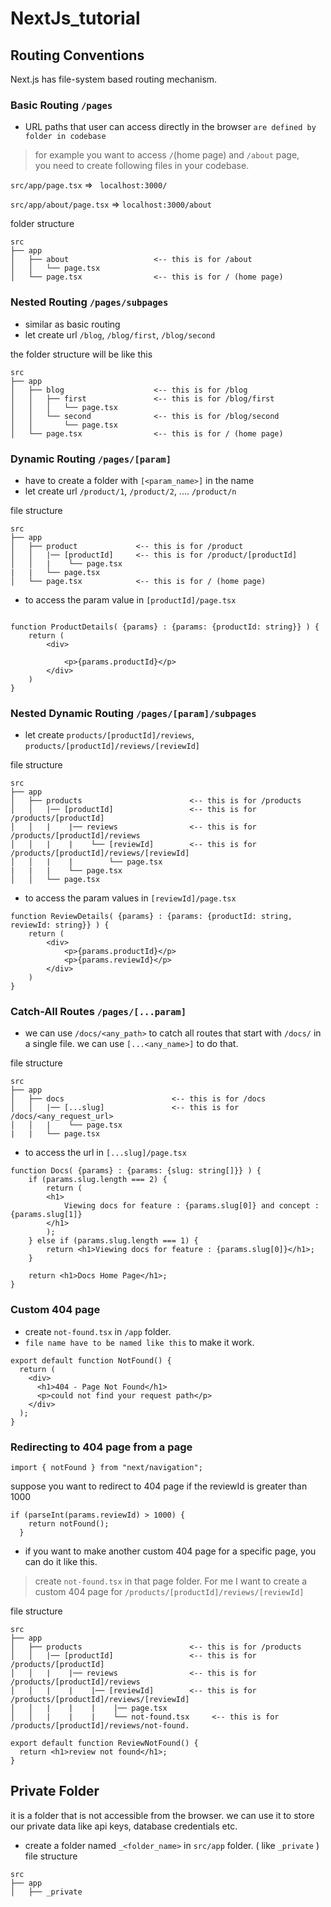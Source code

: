 # NextJs_tutorial

## Routing Conventions

Next.js has file-system based routing mechanism.


### Basic Routing ```/pages```

- URL paths that user can access directly in the browser ```are defined by folder in codebase```

> for example you want to access ```/```(home page) and ```/about``` page, <br>
> you need to create following files in your codebase.

```src/app/page.tsx``` => ``` localhost:3000/```

```src/app/about/page.tsx``` => ```localhost:3000/about```

folder structure

```
src
├── app
│   ├── about                   <-- this is for /about
│   │   └── page.tsx
│   └── page.tsx                <-- this is for / (home page)
```


### Nested Routing ```/pages/subpages```

- similar as basic routing
- let create url ```/blog```, ```/blog/first```, ```/blog/second```

the folder structure will be like this

```
src
├── app
│   ├── blog                    <-- this is for /blog
│   │   ├── first               <-- this is for /blog/first
│   │   │   └── page.tsx
│   │   └── second              <-- this is for /blog/second
│   │       └── page.tsx
│   └── page.tsx                <-- this is for / (home page)
```


### Dynamic Routing ```/pages/[param]```

- have to create a folder with ```[<param_name>]``` in the name
- let create url ```/product/1```, ```/product/2```, .... ```/product/n```
  
file structure

```
src
├── app
│   ├── product             <-- this is for /product
│   │   |── [productId]     <-- this is for /product/[productId]
│   │   |    └── page.tsx
|   |   └── page.tsx        
│   └── page.tsx            <-- this is for / (home page)
```           

- to access the param value in ```[productId]/page.tsx```
```tsx

function ProductDetails( {params} : {params: {productId: string}} ) {
    return (
        <div>

            <p>{params.productId}</p>
        </div>
    )
}

```

### Nested Dynamic Routing ```/pages/[param]/subpages```

- let create ```products/[productId]/reviews```, ```products/[productId]/reviews/[reviewId]```
  
file structure

```
src
├── app
│   ├── products                        <-- this is for /products
│   │   |── [productId]                 <-- this is for /products/[productId]
│   │   |    |── reviews                <-- this is for /products/[productId]/reviews
│   │   |    |    └── [reviewId]        <-- this is for /products/[productId]/reviews/[reviewId]
│   │   |    |        └── page.tsx
|   |   |    └── page.tsx        
│   │   └── page.tsx            
```

- to access the param values in ```[reviewId]/page.tsx```
  
```tsx
function ReviewDetails( {params} : {params: {productId: string, reviewId: string}} ) {
    return (
        <div>
            <p>{params.productId}</p>
            <p>{params.reviewId}</p>
        </div>
    )
}
```

### Catch-All Routes ```/pages/[...param]```
- we can use ```/docs/<any_path>``` to catch all routes that start with ```/docs/``` in a single file. we can use ```[...<any_name>]``` to do that.

file structure

```
src
├── app
│   ├── docs                        <-- this is for /docs
│   │   |── [...slug]               <-- this is for /docs/<any_request_url>
│   │   |    └── page.tsx
|   |   └── page.tsx
```

- to access the url in ```[...slug]/page.tsx```

```tsx
function Docs( {params} : {params: {slug: string[]}} ) {
    if (params.slug.length === 2) {
        return (
        <h1>
            Viewing docs for feature : {params.slug[0]} and concept : {params.slug[1]}            
        </h1>
        );
    } else if (params.slug.length === 1) {
        return <h1>Viewing docs for feature : {params.slug[0]}</h1>;
    }

    return <h1>Docs Home Page</h1>;
}
```


### Custom 404 page

- create ```not-found.tsx``` in ```/app``` folder.
- ```file name have to be named like this``` to make it work.

```tsx
export default function NotFound() {
  return (
    <div>
      <h1>404 - Page Not Found</h1>
      <p>could not find your request path</p>
    </div>
  );
}
```

### Redirecting to 404 page from a page

```tsx
import { notFound } from "next/navigation";
```
suppose you want to redirect to 404 page if the reviewId is greater than 1000
```tsx
if (parseInt(params.reviewId) > 1000) {
    return notFound();
  }
```

- if you want to make another custom 404 page for a specific page, you can do it like this.

> create ```not-found.tsx``` in that page folder. For me I want to create a custom 404 page for ```/products/[productId]/reviews/[reviewId]```

file structure

```
src
├── app
│   ├── products                        <-- this is for /products
│   │   |── [productId]                 <-- this is for /products/[productId]
│   │   |    |── reviews                <-- this is for /products/[productId]/reviews
│   │   |    |    |── [reviewId]        <-- this is for /products/[productId]/reviews/[reviewId]
│   │   |    |    |    |── page.tsx
│   │   |    |    |    └── not-found.tsx     <-- this is for /products/[productId]/reviews/not-found.

```
```tsx
export default function ReviewNotFound() {
  return <h1>review not found</h1>;
}
```


## Private Folder
it is a folder that is not accessible from the browser. we can use it to store our private data like api keys, database credentials etc.

- create a folder named ```_<folder_name>``` in ```src/app``` folder. ( like ```_private``` )
file structure
```
src
├── app
│   ├── _private
```
  